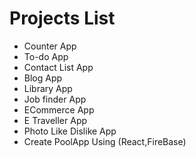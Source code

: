 # Projects List

- Counter App
- To-do App
- Contact List App
- Blog App
- Library App
- Job finder App
- ECommerce App
- E Traveller App
- Photo Like Dislike App
- Create PoolApp Using (React,FireBase)
